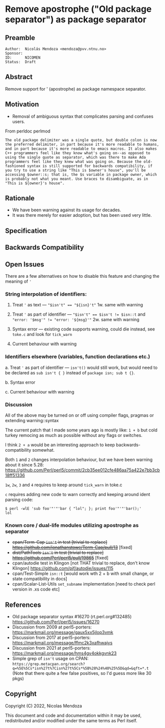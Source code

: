 # Remove apostrophe ("Old package separator") as package separator

## Preamble

    Author:  Nicolás Mendoza <mendoza@pvv.ntnu.no>
    Sponsor:
    ID:      NICOMEN
    Status:  Draft

## Abstract

Remove support for ' (apostrophe) as package namespace separator.

## Motivation

* Removal of ambiguous syntax that complicates parsing and confuses users.

From perldoc perlmod

```The old package delimiter was a single quote, but double colon is now the preferred delimiter, in part because it's more readable to humans, and in part because it's more readable to emacs macros. It also makes C++ programmers feel like they know what's going on--as opposed to using the single quote as separator, which was there to make Ada programmers feel like they knew what was going on. Because the old-fashioned syntax is still supported for backwards compatibility, if you try to use a string like "This is $owner's house", you'll be accessing $owner::s; that is, the $s variable in package owner, which is probably not what you meant. Use braces to disambiguate, as in "This is ${owner}'s house".```

## Rationale

* We have been warning against its usage for decades.
* It was there merely for easier adoption, but has been used very little.

## Specification

## Backwards Compatibility

## Open Issues

There are a few alternatives on how to disable this feature and changing the meaning of `'`

### String interpolation of identifiers:

1. Treat `'` as text — `"$isn't" == "${isn}'t"` 
1w. same with warning

2. Treat `'` as part of identifier — `"$isn't" == $isn't != $isn::t` and `"error: '$msg'" != "error: '${msg}'"`
2w. same with warning

3. Syntax error — existing code supports warning, could die instead, see `toke.c` and look for `tick_warn`

4. Current behaviour with warning

### Identifiers elsewhere (variables, function declarations etc.)

a. Treat `'` as part of identifier — `isn't()` would still work, but would need to be declared as `sub isn't { }` instead of `package isn; sub t {}`.

b. Syntax error

c. Current behaviour with warning

### Discussion

All of the above may be turned on or off using compiler flags, pragmas or extending warning::syntax

The current patch that I made some years ago is mostly like: `1 + b` but cold turkey remocing as much as possible without any flags or switches.

I think `2 + a` would be an interesting approach to keep backwards-compatibility somewhat. 

Both `1` and `2` changes interpolation behaviour, but we have been warning about it since 5.28: https://github.com/Perl/perl5/commit/2cb35ee012cfe486aa75a422e7bb3cb18ff51336

`1w`, `2w`, `3` and `4` requires to keep around `tick_warn` in toke.c

`c` requires adding new code to warn correctly and keeping around ident parsing code: 

```
$ perl -wlE 'sub foo'"'"'bar { "lol"; }; print foo'"'"'bar();'
lol
```

### Known core / dual-life modules utilizing apostrophe as separator

* ~~cpan/Term-Cap `isn't` in test [trivial to replace] https://github.com/jonathanstowe/Term-Cap/pull/13~~ [fixed]
* ~~dist/PathTools `isn't` in test [trivial to replace] https://github.com/Perl/perl5/pull/19865~~ [fixed]
* cpan/autodie test in Klingon [not THAT trivial to replace, don't know Klingon] https://github.com/pjf/autodie/issues/115
* cpan/Test-Simple `isn::t` [would work wth 2 + b with small change, or state compatibility in docs]
* cpan/Scalar-List-Utils `set_subname` implementation [need to check perl version in .xs code etc]

## References

* Old package separator syntax #16270 (rt.perl.org#132485) https://github.com/Perl/perl5/issues/16270 
* Discussion from 2009 at perl5-porters: https://markmail.org/message/gaux5xx5jlop3vmk
* Discussion from 2017 at perl5-porters: https://markmail.org/message/ffmc2k3xafhwajys
* Discussion from 2021 at perl5-porters: https://markmail.org/message/hms4gy4okkgvnk23
* Simple grep of `isn't` usage on CPAN: `https://grep.metacpan.org/search?q=%5E%5Cs*isn%27t%7Cisn%27t%5Cs*%5B%28%24%40%25%5D&qd=&qft=*.t` (Note that there quite a few false positives, so I'd guess more like 30 pkgs)

## Copyright

Copyright (C) 2022, Nicolas Mendoza

This document and code and documentation within it may be used, redistributed and/or modified under the same terms as Perl itself.
